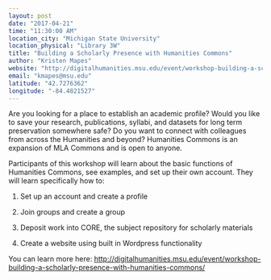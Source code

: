 ```yaml
---
layout: post
date: "2017-04-21"
time: "11:30:00 AM"
location_city: "Michigan State University"
location_physical: "Library 3W"
title: "Building a Scholarly Presence with Humanities Commons"
author: "Kristen Mapes"
website: "http://digitalhumanities.msu.edu/event/workshop-building-a-scholarly-presence-with-humanities-commons/"
email: "kmapes@msu.edu"
latitude: "42.7276362"
longitude: "-84.4821527"
---
```


Are you looking for a place to establish an academic profile? Would you like to save your research, publications, syllabi, and datasets for long term preservation somewhere safe? Do you want to connect with colleagues from across the Humanities and beyond? Humanities Commons is an expansion of MLA Commons and is open to anyone.

Participants of this workshop will learn about the basic functions of Humanities Commons, see examples, and set up their own account. They will learn specifically how to:

1) Set up an account and create a profile

2) Join groups and create a group

3) Deposit work into CORE, the subject repository for scholarly materials

4) Create a website using built in Wordpress functionality

You can learn more here: <http://digitalhumanities.msu.edu/event/workshop-building-a-scholarly-presence-with-humanities-commons/>
